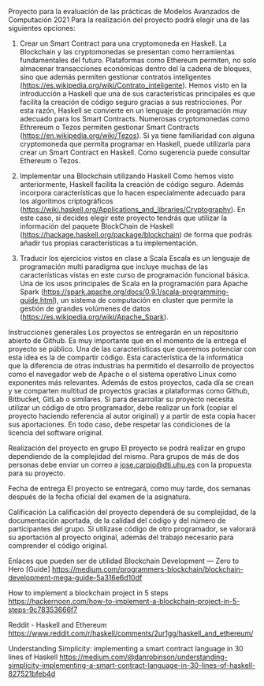 Proyecto para la evaluación de las prácticas de Modelos Avanzados de Computación 2021
Para la realización del proyecto podrá elegir una de las siguientes opciones:

1. Crear un Smart Contract para una cryptomoneda en Haskell.
La Blockchain y las cryptomonedas se presentan como herramientas fundamentales del futuro. Plataformas como Ethereum permiten, no solo almacenar transacciones económicas dentro del la cadena de bloques, sino que además permiten gestionar contratos inteligentes (https://es.wikipedia.org/wiki/Contrato_inteligente). Hemos visto en la introducción a Haskell que una de sus características principales es que facilita la creación de código seguro gracias a sus restricciones. Por esta razón, Haskell se convierte en un lenguaje de programación muy adecuado para los Smart Contracts. Numerosas cryptomonedas como Ethrereum o Tezos permiten gestionar Smart Contracts (https://en.wikipedia.org/wiki/Tezos). Si ya tiene familiaridad con alguna cryptomoneda que permita programar en Haskell, puede utilizarla para crear un Smart Contract en Haskell. Como sugerencia puede consultar Ethereum o Tezos.

2. Implementar una Blockchain utilizando Haskell
Como hemos visto anteriormente, Haskell facilita la creación de código seguro. Además incorpora características que lo hacen especialmente adecuado para los algoritmos criptográficos (https://wiki.haskell.org/Applications_and_libraries/Cryptography). En este caso, si decides elegir este proyecto tendrás que utilizar la información del paquete BlockChain de Haskell (https://hackage.haskell.org/package/blockchain) de forma que podrás añadir tus propias características a tu implementación.

3. Traducir los ejercicios vistos en clase a Scala
Escala es un lenguaje de programación multi paradigma que incluye muchas de las características vistas en este curso de programación funcional básica. Una de los usos principales de Scala en la programación para Apache Spark (https://spark.apache.org/docs/0.9.1/scala-programming-guide.html), un sistema de computación en cluster que permite la gestión de grandes volúmenes de datos (https://es.wikipedia.org/wiki/Apache_Spark).

Instrucciones generales
Los proyectos se entregarán en un repositorio abierto de Github. Es muy importante que en el momento de la entrega el proyecto se público. Una de las caracteristicas que queremos potenciar con esta idea es la de compartir código. Esta característica de la informática que la diferencia de otras industrias ha permitido el desarrollo de proyectos como el navegador web de Apache o el sistema operativo Linux como exponentes más relevantes. Además de estos proyectos, cada día se crean y se comparten multitud de proyectos gracias a plataformas como Github, Bitbucket, GitLab o similares. Si para desarrollar su proyecto necesita utilizar un código de otro programador, debe realizar un fork (copiar el proyecto haciendo referencia al autor original) y a partir de esta copia hacer sus aportaciones. En todo caso, debe respetar las condiciones de la licencia del software original.

Realización del proyecto en grupo
El proyecto se podrá realizar en grupo dependiendo de la complejidad del mismo. Para grupos de más de dos personas debe enviar un correo a jose.carpio@dti.uhu.es con la propuesta para su proyecto.

Fecha de entrega
El proyecto se entregará, como muy tarde, dos semanas después de la fecha oficial del examen de la asignatura.

Calificación
La calificación del proyecto dependerá de su complejidad, de la documentación aportada, de la calidad del código y del número de participantes del grupo. Si utilizase código de otro programador, se valorará su aportación al proyecto original, además del trabajo necesario para comprender el código original.

Enlaces que pueden ser de utilidad
Blockchain Development — Zero to Hero [Guide] https://medium.com/programmers-blockchain/blockchain-development-mega-guide-5a316e6d10df

How to implement a blockchain project in 5 steps https://hackernoon.com/how-to-implement-a-blockchain-project-in-5-steps-9c78353666f7

Reddit - Haskell and Ethereum https://www.reddit.com/r/haskell/comments/2ur1gg/haskell_and_ethereum/

Understanding Simplicity: implementing a smart contract language in 30 lines of Haskell https://medium.com/@danrobinson/understanding-simplicity-implementing-a-smart-contract-language-in-30-lines-of-haskell-827521bfeb4d